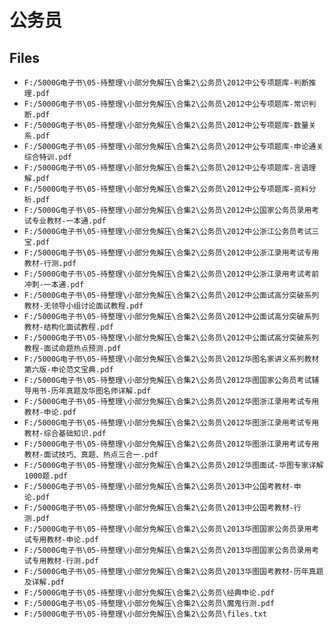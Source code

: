 # 公务员

## Files

- `F:/5000G电子书\05-待整理\小部分免解压\合集2\公务员\2012中公专项题库-判断推理.pdf`
- `F:/5000G电子书\05-待整理\小部分免解压\合集2\公务员\2012中公专项题库-常识判断.pdf`
- `F:/5000G电子书\05-待整理\小部分免解压\合集2\公务员\2012中公专项题库-数量关系.pdf`
- `F:/5000G电子书\05-待整理\小部分免解压\合集2\公务员\2012中公专项题库-申论通关综合特训.pdf`
- `F:/5000G电子书\05-待整理\小部分免解压\合集2\公务员\2012中公专项题库-言语理解.pdf`
- `F:/5000G电子书\05-待整理\小部分免解压\合集2\公务员\2012中公专项题库-资料分析.pdf`
- `F:/5000G电子书\05-待整理\小部分免解压\合集2\公务员\2012中公国家公务员录用考试专业教材-一本通.pdf`
- `F:/5000G电子书\05-待整理\小部分免解压\合集2\公务员\2012中公浙江公务员考试三宝.pdf`
- `F:/5000G电子书\05-待整理\小部分免解压\合集2\公务员\2012中公浙江录用考试专用教材-行测.pdf`
- `F:/5000G电子书\05-待整理\小部分免解压\合集2\公务员\2012中公浙江录用考试考前冲刺-一本通.pdf`
- `F:/5000G电子书\05-待整理\小部分免解压\合集2\公务员\2012中公面试高分突破系列教材-无领导小组讨论面试教程.pdf`
- `F:/5000G电子书\05-待整理\小部分免解压\合集2\公务员\2012中公面试高分突破系列教材-结构化面试教程.pdf`
- `F:/5000G电子书\05-待整理\小部分免解压\合集2\公务员\2012中公面试高分突破系列教程-面试命题热点预测.pdf`
- `F:/5000G电子书\05-待整理\小部分免解压\合集2\公务员\2012华图名家讲义系列教材第六版-申论范文宝典.pdf`
- `F:/5000G电子书\05-待整理\小部分免解压\合集2\公务员\2012华图国家公务员考试辅导用书-历年真题及华图名师详解.pdf`
- `F:/5000G电子书\05-待整理\小部分免解压\合集2\公务员\2012华图浙江录用考试专用教材-申论.pdf`
- `F:/5000G电子书\05-待整理\小部分免解压\合集2\公务员\2012华图浙江录用考试专用教材-综合基础知识.pdf`
- `F:/5000G电子书\05-待整理\小部分免解压\合集2\公务员\2012华图浙江录用考试专用教材-面试技巧、真题、热点三合一.pdf`
- `F:/5000G电子书\05-待整理\小部分免解压\合集2\公务员\2012华图面试-华图专家详解1000题.pdf`
- `F:/5000G电子书\05-待整理\小部分免解压\合集2\公务员\2013中公国考教材-申论.pdf`
- `F:/5000G电子书\05-待整理\小部分免解压\合集2\公务员\2013中公国考教材-行测.pdf`
- `F:/5000G电子书\05-待整理\小部分免解压\合集2\公务员\2013华图国家公务员录用考试专用教材-申论.pdf`
- `F:/5000G电子书\05-待整理\小部分免解压\合集2\公务员\2013华图国家公务员录用考试专用教材-行测.pdf`
- `F:/5000G电子书\05-待整理\小部分免解压\合集2\公务员\2013华图国考教材-历年真题及详解.pdf`
- `F:/5000G电子书\05-待整理\小部分免解压\合集2\公务员\经典申论.pdf`
- `F:/5000G电子书\05-待整理\小部分免解压\合集2\公务员\魔鬼行测.pdf`
- `F:/5000G电子书\05-待整理\小部分免解压\合集2\公务员\files.txt`
